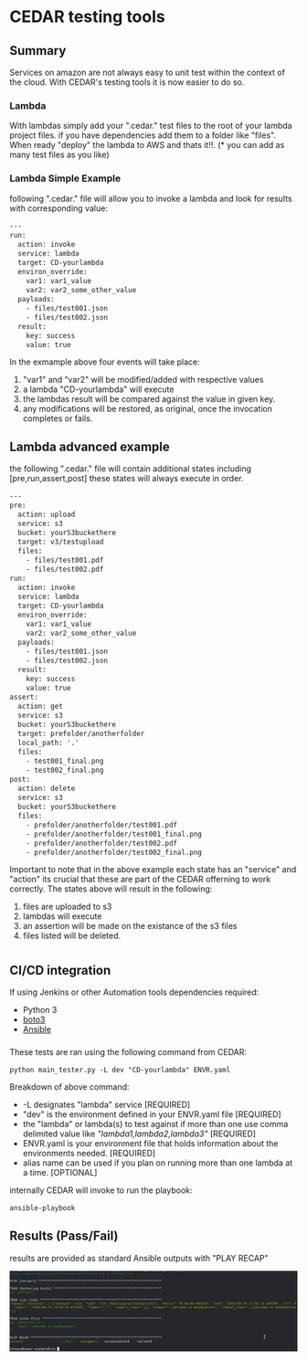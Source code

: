 # CEDAR testing tools

## Summary

Services on amazon are not always easy to unit test within the context of the cloud. With CEDAR's testing tools it is now easier to do so.

### Lambda

With lambdas simply add your ".cedar." test files to the root of your lambda project files. if you have dependencies add them to a folder like "files". When ready "deploy" the lambda to AWS and thats it!!. (\* you can add as many test files as you like)

### Lambda Simple Example

following ".cedar." file will allow you to invoke a lambda and look for results with corresponding value:

```
---
run:
  action: invoke
  service: lambda
  target: CD-yourlambda
  environ_override:
    var1: var1_value
    var2: var2_some_other_value
  payloads:
    - files/test001.json
    - files/test002.json
  result:
    key: success
    value: true
```

In the exmample above four events will take place:

1. "var1" and "var2" will be modified/added with respective values
2. a lambda "CD-yourlambda" will execute
3. the lambdas result will be compared against the value in given key.
4. any modifications will be restored, as original, once the invocation completes or fails.

## Lambda advanced example

the following ".cedar." file will contain additional states including [pre,run,assert,post] these states will always execute in order.

```
---
pre:
  action: upload
  service: s3
  bucket: yourS3buckethere
  target: v3/testupload
  files:
    - files/test001.pdf
    - files/test002.pdf
run:
  action: invoke
  service: lambda
  target: CD-yourlambda
  environ_override:
    var1: var1_value
    var2: var2_some_other_value
  payloads:
    - files/test001.json
    - files/test002.json
  result:
    key: success
    value: true
assert:
  action: get
  service: s3
  bucket: yourS3buckethere
  target: prefolder/anotherfolder
  local_path: '.'
  files:
    - test001_final.png
    - test002_final.png
post:
  action: delete
  service: s3
  bucket: yourS3buckethere
  files:
    - prefolder/anotherfolder/test001.pdf
    - prefolder/anotherfolder/test001_final.png
    - prefolder/anotherfolder/test002.pdf
    - prefolder/anotherfolder/test002_final.png
```

Important to note that in the above example each state has an "service" and "action" its crucial that these are part of the CEDAR offerning to work correctly.
The states above will result in the following:

1. files are uploaded to s3
2. lambdas will execute
3. an assertion will be made on the existance of the s3 files
4. files listed will be deleted.

#

## CI/CD integration

If using Jenkins or other Automation tools dependencies required:

- Python 3
- [boto3](https://boto3.amazonaws.com/v1/documentation/api/latest/index.html)
- [Ansible](https://docs.ansible.com/ansible/latest/installation_guide/intro_installation.html)

###

These tests are ran using the following command from CEDAR:

```
python main_tester.py -L dev "CD-yourlambda" ENVR.yaml
```

Breakdown of above command:

- -L designates "lambda" service [REQUIRED]
- "dev" is the environment defined in your ENVR.yaml file [REQUIRED]
- the "lambda" or lambda(s) to test against if more than one use comma delimited value like _"lambda1,lambda2,lambda3"_ [REQUIRED]
- ENVR.yaml is your environment file that holds information about the environments needed. [REQUIRED]
- alias name can be used if you plan on running more than one lambda at a time. [OPTIONAL]

internally CEDAR will invoke to run the playbook:

```
ansible-playbook
```

## Results (Pass/Fail)

results are provided as standard Ansible outputs with "PLAY RECAP"

<img src="imgs/ansibleOut.jpeg" align="center"></a>
